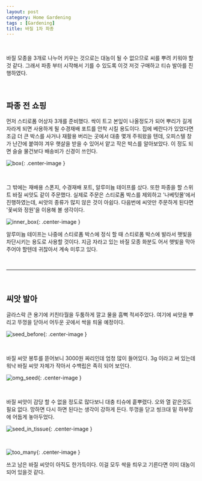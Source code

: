 ```yaml
---
layout: post
category: Home Gardening
tags : [Gardening]
title: 바질 1차 파종
---
```


<br/>

바질 모종을 3개로 나누어 키우는 것으로는 대농이 될 수 없으므로 씨를 뿌려 키워야 할 것 같다. 그래서 파종 부터 시작해서 기를 수 있도록 이것 저것 구매하고 티슈 발아를 진행하였다.

<br/>

## 파종 전 쇼핑

먼저 스티로폼 어상자 3개를 준비했다. 싹이 트고 본잎이 나올정도가 되어 뿌리가 길게 자라게 되면 사용하게 될 수경재배 포트를 안착 시킬 용도이다. 집에 베란다가 있었다면 조금 더 큰 박스를 사거나 재활용 버리는 곳에서 대충 몇개 주워왔을 텐데, 오피스텔 창가 난간에 붙여야 겨우 햇살을 받을 수 있어서 얕고 작은 박스를 알아보았다. 이 정도 되면 슬슬 물건보다 배송비가 신경이 쓰인다. 

![box](https://s3.ap-northeast-2.amazonaws.com/image.hankyul.io/2018041301.jpg){: .center-image }

<br/>

그 밖에는 재배용 스폰지, 수경재배 포트, 알루미늄 테이프를 샀다. 또한 파종을 할 스위트 바질 씨앗도 같이 주문했다. 실제로 주문은 스티로폼 박스를 제외하고 '나베텃몰'에서 진행하였는데, 씨앗의 종류가 많지 않은 것이 아쉽다. 다음번에 씨앗만 주문하게 된다면 '꽃씨와 정원'을 이용해 볼 생각이다.

![inner_box](https://s3.ap-northeast-2.amazonaws.com/image.hankyul.io/2018041302.jpg){: .center-image }

알루미늄 테이프는 나중에 스티로폼 박스에 정식 할 때 스티로폼 박스에 발라서 햇빛을 차단시키는 용도로 사용할 것이다. 지금 자라고 있는 바질 모종 화분도 어서 햇빛을 막아주어야 할텐데 귀찮아서 계속 미루고 있다.

<br/>

* * *

<br/>

## 씨앗 발아

글라스락 큰 용기에 키친타월을 두툼하게 깔고 물을 흠뻑 적셔주었다. 여기에 씨앗을 뿌리고 뚜껑을 닫아서 어두운 곳에서 싹을 틔울 예정이다.

![seed_before](https://s3.ap-northeast-2.amazonaws.com/image.hankyul.io/2018041303.jpg){: .center-image }

<br/>

바질 씨앗 봉투를 뜯어보니 3000원 짜리인데 엄청 많이 들어있다. 3g 이라고 써 있는데 워낙 바질 씨앗 자체가 작아서 수백립은 족히 되어 보인다.

![omg_seed](https://s3.ap-northeast-2.amazonaws.com/image.hankyul.io/2018041304.jpg){: .center-image }


<br/>

바질 씨앗이 감당 할 수 없을 정도로 많다보니 대충 티슈에 흩뿌렸다. 오와 열 같은것도 필요 없다. 망하면 다시 하면 된다는 생각이 강하게 든다. 뚜껑을 닫고 씽크대 밑 하부장에 어둡게 놓아두었다.

![seed_in_tissue](https://s3.ap-northeast-2.amazonaws.com/image.hankyul.io/2018041305.jpg){: .center-image }

<br/>

![too_many](https://s3.ap-northeast-2.amazonaws.com/image.hankyul.io/2018041306.jpg){: .center-image }

쓰고 남은 바질 씨앗이 아직도 한가득이다. 이걸 모두 싹을 틔우고 기른다면 이미 대농이 되어 있을것 같다.
